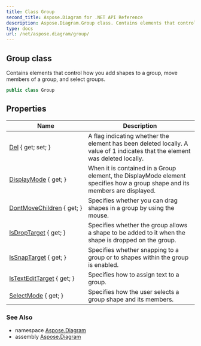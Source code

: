 ```yaml
---
title: Class Group
second_title: Aspose.Diagram for .NET API Reference
description: Aspose.Diagram.Group class. Contains elements that control how you add shapes to a group move members of a group and select groups
type: docs
url: /net/aspose.diagram/group/
---
```

## Group class

Contains elements that control how you add shapes to a group, move members of a group, and select groups.

```csharp
public class Group
```

## Properties

| Name | Description |
| --- | --- |
| [Del](../../aspose.diagram/group/del/) { get; set; } | A flag indicating whether the element has been deleted locally. A value of 1 indicates that the element was deleted locally. |
| [DisplayMode](../../aspose.diagram/group/displaymode/) { get; } | When it is contained in a Group element, the DisplayMode element specifies how a group shape and its members are displayed. |
| [DontMoveChildren](../../aspose.diagram/group/dontmovechildren/) { get; } | Specifies whether you can drag shapes in a group by using the mouse. |
| [IsDropTarget](../../aspose.diagram/group/isdroptarget/) { get; } | Specifies whether the group allows a shape to be added to it when the shape is dropped on the group. |
| [IsSnapTarget](../../aspose.diagram/group/issnaptarget/) { get; } | Specifies whether snapping to a group or to shapes within the group is enabled. |
| [IsTextEditTarget](../../aspose.diagram/group/istextedittarget/) { get; } | Specifies how to assign text to a group. |
| [SelectMode](../../aspose.diagram/group/selectmode/) { get; } | Specifies how the user selects a group shape and its members. |

### See Also

* namespace [Aspose.Diagram](../../aspose.diagram/)
* assembly [Aspose.Diagram](../../)


